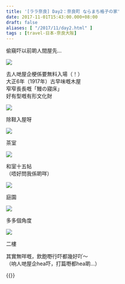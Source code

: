 ```yaml
---
title: '[ララ奈良] Day2：奈良町 ならまち格子の家'
date: 2017-11-01T15:43:00.000+08:00
draft: false
aliases: [ "/2017/11/day2.html" ]
tags : [travel-日本-奈良大阪]
---
```


偷窺吓以前啲人間屋先...  

![](/images/nara2d.jpg)

去人哋屋企梗係要無料入場（！）  
大正6年（1917年）古早味嘅木屋  
窄窄長長嘅「鰻の寢床」  
好有型嘅有形文化財  

![](/images/nara2d1.jpg)

除鞋入屋呀  

![](/images/nara2d2.jpg)

茶室  

![](/images/nara2d3.jpg)

和室十五帖  
（唔好問我係啲咩）  

![](/images/nara2d4.jpg)

庭園  

![](/images/nara2d5.jpg)

多多個角度  

![](/images/nara2d6.jpg)

二樓  
  
其實無咩嘅，飲飽嘢行吓都幾好吖～  
（响人哋屋企hea吓，打篇嘢都hea啲...）  
  
{{<nara>}}
